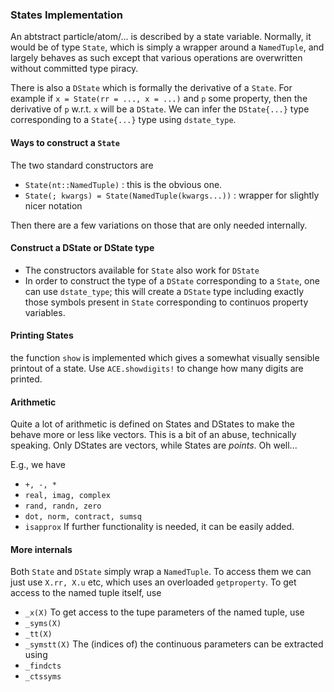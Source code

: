 
### States Implementation

An abtstract particle/atom/... is described by a state variable. Normally, 
it would be of type `State`, which is simply a wrapper around a `NamedTuple`, 
and largely behaves as such except that various operations are overwritten
without committed type piracy. 

There is also a `DState` which is formally the derivative of a `State`. For 
example if `x = State(rr = ..., x = ...)` and `p` some property, then the 
derivative of `p` w.r.t. `x` will be a `DState`. We can infer the `DState{...}` type corresponding to a `State{...}` type using `dstate_type`.

#### Ways to construct a `State`

The two standard constructors are 
* `State(nt::NamedTuple)` : this is the obvious one.
* `State(; kwargs) = State(NamedTuple(kwargs...))` : wrapper for slightly nicer notation

Then there are a few variations on those that are only needed 
internally. 

#### Construct a DState or DState type 

* The constructors available for `State` also work for `DState`
* In order to construct the type of a `DState` corresponding to a `State`, one can use `dstate_type`; this will create a `DState` type including exactly those symbols present in `State` corresponding to continuos property variables.

#### Printing States 

the function `show` is implemented which gives a somewhat visually sensible 
printout of a state. Use `ACE.showdigits!` to change how many digits are 
printed. 

#### Arithmetic

Quite a lot of arithmetic is defined on States and DStates to make the behave more or less like vectors. This is a bit of an abuse, technically speaking. Only DStates are vectors, while States are *points*. Oh well... 

E.g., we have 
* `+, -, *`
* `real, imag, complex`
* `rand, randn, zero`
* `dot, norm, contract, sumsq`
* `isapprox`
If further functionality is needed, it can be easily added. 

#### More internals 

Both `State` and `DState` simply wrap a `NamedTuple`. To access them we can just use `X.rr, X.u` etc, which uses an overloaded `getproperty`. To get access to the named tuple itself, use 
* `_x(X)`
To get access to the tupe parameters of the named tuple, use 
* `_syms(X)`
* `_tt(X)`
* `_symstt(X)`
The (indices of) the continuous parameters can be extracted using 
* `_findcts`
* `_ctssyms`



